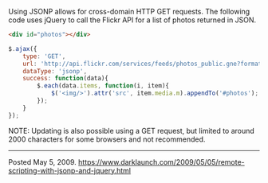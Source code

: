 Using JSONP allows for cross-domain HTTP GET requests. The following code uses jQuery to call the Flickr API for a list of photos returned in JSON.

```html
<div id="photos"></div>
```

```javascript
$.ajax({
	type: 'GET',
	url: 'http://api.flickr.com/services/feeds/photos_public.gne?format=json&jsoncallback=?',
	dataType: 'jsonp',
	success: function(data){
		$.each(data.items, function(i, item){
			$('<img/>').attr('src', item.media.m).appendTo('#photos');
		});
	}
});
```

NOTE: Updating is also possible using a GET request, but limited to around 2000 characters for some browsers and not recommended.

---


Posted May 5, 2009.
https://www.darklaunch.com/2009/05/05/remote-scripting-with-jsonp-and-jquery.html